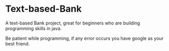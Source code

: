 # Text-based-Bank
A text-based Bank  project, great for beginners who are building programming skills in java.

Be patient while programming, if any error occurs you have google as your best friend.
